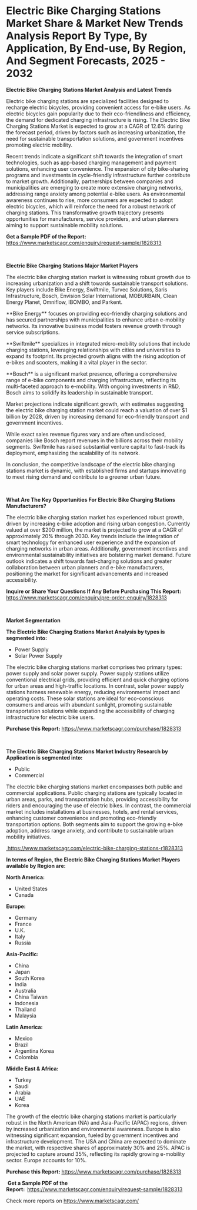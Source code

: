 <p><h1>Electric Bike Charging Stations Market Share & Market New Trends Analysis Report By Type, By Application, By End-use, By Region, And Segment Forecasts, 2025 - 2032</h1></p><p><strong>Electric Bike Charging Stations Market Analysis and Latest Trends</strong></p>
<p><p>Electric bike charging stations are specialized facilities designed to recharge electric bicycles, providing convenient access for e-bike users. As electric bicycles gain popularity due to their eco-friendliness and efficiency, the demand for dedicated charging infrastructure is rising. The Electric Bike Charging Stations Market is expected to grow at a CAGR of 12.6% during the forecast period, driven by factors such as increasing urbanization, the need for sustainable transportation solutions, and government incentives promoting electric mobility.</p><p>Recent trends indicate a significant shift towards the integration of smart technologies, such as app-based charging management and payment solutions, enhancing user convenience. The expansion of city bike-sharing programs and investments in cycle-friendly infrastructure further contribute to market growth. Additionally, partnerships between companies and municipalities are emerging to create more extensive charging networks, addressing range anxiety among potential e-bike users. As environmental awareness continues to rise, more consumers are expected to adopt electric bicycles, which will reinforce the need for a robust network of charging stations. This transformative growth trajectory presents opportunities for manufacturers, service providers, and urban planners aiming to support sustainable mobility solutions.</p></p>
<p><strong>Get a Sample PDF of the Report:&nbsp;</strong> <a href="https://www.marketscagr.com/enquiry/request-sample/1828313?utm_campaign=2299&utm_medium=2&utm_source=Github&utm_content=ia&utm_term=19022025&utm_id=electric-bike-charging-stations">https://www.marketscagr.com/enquiry/request-sample/1828313</a></p>
<p>&nbsp;</p>
<p><strong>Electric Bike Charging Stations Major Market Players</strong></p>
<p><p>The electric bike charging station market is witnessing robust growth due to increasing urbanization and a shift towards sustainable transport solutions. Key players include Bike Energy, Swiftmile, Turvec Solutions, Saris Infrastructure, Bosch, Envision Solar International, MOBURBAIN, Clean Energy Planet, Omniflow, IBOMBO, and Parkent.</p><p>**Bike Energy** focuses on providing eco-friendly charging solutions and has secured partnerships with municipalities to enhance urban e-mobility networks. Its innovative business model fosters revenue growth through service subscriptions.</p><p>**Swiftmile** specializes in integrated micro-mobility solutions that include charging stations, leveraging relationships with cities and universities to expand its footprint. Its projected growth aligns with the rising adoption of e-bikes and scooters, making it a vital player in the sector.</p><p>**Bosch** is a significant market presence, offering a comprehensive range of e-bike components and charging infrastructure, reflecting its multi-faceted approach to e-mobility. With ongoing investments in R&D, Bosch aims to solidify its leadership in sustainable transport.</p><p>Market projections indicate significant growth, with estimates suggesting the electric bike charging station market could reach a valuation of over $1 billion by 2028, driven by increasing demand for eco-friendly transport and government incentives.</p><p>While exact sales revenue figures vary and are often undisclosed, companies like Bosch report revenues in the billions across their mobility segments. Swiftmile has raised substantial venture capital to fast-track its deployment, emphasizing the scalability of its network.</p><p>In conclusion, the competitive landscape of the electric bike charging stations market is dynamic, with established firms and startups innovating to meet rising demand and contribute to a greener urban future.</p></p>
<p>&nbsp;</p>
<p><strong>What Are The Key Opportunities For Electric Bike Charging Stations Manufacturers?</strong></p>
<p><p>The electric bike charging station market has experienced robust growth, driven by increasing e-bike adoption and rising urban congestion. Currently valued at over $200 million, the market is projected to grow at a CAGR of approximately 20% through 2030. Key trends include the integration of smart technology for enhanced user experience and the expansion of charging networks in urban areas. Additionally, government incentives and environmental sustainability initiatives are bolstering market demand. Future outlook indicates a shift towards fast-charging solutions and greater collaboration between urban planners and e-bike manufacturers, positioning the market for significant advancements and increased accessibility.</p></p>
<p><strong>Inquire or Share Your Questions If Any Before Purchasing This Report:</strong> <a href="https://www.marketscagr.com/enquiry/pre-order-enquiry/1828313?utm_campaign=2299&utm_medium=2&utm_source=Github&utm_content=ia&utm_term=19022025&utm_id=electric-bike-charging-stations">https://www.marketscagr.com/enquiry/pre-order-enquiry/1828313</a></p>
<p>&nbsp;</p>
<p><strong>Market Segmentation</strong></p>
<p><strong>The Electric Bike Charging Stations Market Analysis by types is segmented into:</strong></p>
<p><ul><li>Power Supply</li><li>Solar Power Supply</li></ul></p>
<p><p>The electric bike charging stations market comprises two primary types: power supply and solar power supply. Power supply stations utilize conventional electrical grids, providing efficient and quick charging options for urban areas and high-traffic locations. In contrast, solar power supply stations harness renewable energy, reducing environmental impact and operating costs. These solar stations are ideal for eco-conscious consumers and areas with abundant sunlight, promoting sustainable transportation solutions while expanding the accessibility of charging infrastructure for electric bike users.</p></p>
<p><strong>Purchase this Report:&nbsp;</strong><a href="https://www.marketscagr.com/purchase/1828313?utm_campaign=2299&utm_medium=2&utm_source=Github&utm_content=ia&utm_term=19022025&utm_id=electric-bike-charging-stations">https://www.marketscagr.com/purchase/1828313</a></p>
<p>&nbsp;</p>
<p><strong>The Electric Bike Charging Stations Market Industry Research by Application is segmented into:</strong></p>
<p><ul><li>Public</li><li>Commercial</li></ul></p>
<p><p>The electric bike charging stations market encompasses both public and commercial applications. Public charging stations are typically located in urban areas, parks, and transportation hubs, providing accessibility for riders and encouraging the use of electric bikes. In contrast, the commercial market includes installations at businesses, hotels, and rental services, enhancing customer convenience and promoting eco-friendly transportation options. Both segments aim to support the growing e-bike adoption, address range anxiety, and contribute to sustainable urban mobility initiatives.</p></p>
<p><a href="https://www.marketscagr.com/electric-bike-charging-stations-r1828313?utm_campaign=2299&utm_medium=2&utm_source=Github&utm_content=ia&utm_term=19022025&utm_id=electric-bike-charging-stations">&nbsp;https://www.marketscagr.com/electric-bike-charging-stations-r1828313</a></p>
<p><strong>In terms of Region, the Electric Bike Charging Stations Market Players available by Region are:</strong></p>
<p>
    <p> <strong> North America: </strong>
        <ul>
            <li>United States</li>
            <li>Canada</li>
        </ul>
        </p> 
    <p> <strong> Europe: </strong>
        <ul>
            <li>Germany</li>
            <li>France</li>
            <li>U.K.</li>
            <li>Italy</li>
            <li>Russia</li>
        </ul>
        </p> 
    <p> <strong> Asia-Pacific: </strong>
        <ul>
            <li>China</li>
            <li>Japan</li>
            <li>South Korea</li>
            <li>India</li>
            <li>Australia</li>
            <li>China Taiwan</li>
            <li>Indonesia</li>
            <li>Thailand</li>
            <li>Malaysia</li>
        </ul>
        </p> 
    <p> <strong> Latin America: </strong>
        <ul>
            <li>Mexico</li>
            <li>Brazil</li>
            <li>Argentina Korea</li>
            <li>Colombia</li>
        </ul>
        </p> 
    <p> <strong> Middle East & Africa: </strong>
        <ul>
            <li>Turkey</li>
            <li>Saudi</li>
            <li>Arabia</li>
            <li>UAE</li>
            <li>Korea</li>
        </ul>
    </p>
    </p>
<p><p>The growth of the electric bike charging stations market is particularly robust in the North American (NA) and Asia-Pacific (APAC) regions, driven by increased urbanization and environmental awareness. Europe is also witnessing significant expansion, fueled by government incentives and infrastructure development. The USA and China are expected to dominate the market, with respective shares of approximately 30% and 25%. APAC is projected to capture around 35%, reflecting its rapidly growing e-mobility sector. Europe accounts for 10%.</p></p>
<p><strong>Purchase this Report: </strong><a href="https://www.marketscagr.com/purchase/1828313?utm_campaign=2299&utm_medium=2&utm_source=Github&utm_content=ia&utm_term=19022025&utm_id=electric-bike-charging-stations">https://www.marketscagr.com/purchase/1828313</a></p>
<p>&nbsp;<strong>Get a Sample PDF of the Report:&nbsp;&nbsp;</strong><a href="https://www.marketscagr.com/enquiry/request-sample/1828313?utm_campaign=2299&utm_medium=2&utm_source=Github&utm_content=ia&utm_term=19022025&utm_id=electric-bike-charging-stations">https://www.marketscagr.com/enquiry/request-sample/1828313</a></p>
<p><strong></strong></p>
<p>Check more reports on <a href="https://www.marketscagr.com/?utm_campaign=2299&utm_medium=2&utm_source=Github&utm_content=ia&utm_term=19022025&utm_id=electric-bike-charging-stations">https://www.marketscagr.com/</a></p>